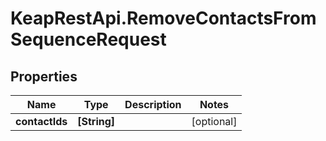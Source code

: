 # KeapRestApi.RemoveContactsFromSequenceRequest

## Properties

Name | Type | Description | Notes
------------ | ------------- | ------------- | -------------
**contactIds** | **[String]** |  | [optional] 


